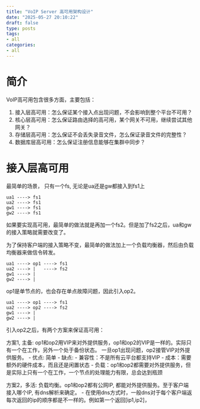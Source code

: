 ```yaml
---
title: "VoIP Server 高可用架构设计"
date: "2025-05-27 20:10:22"
draft: false
type: posts
tags:
- all
categories:
- all
---
```


# 简介

VoIP高可用包含很多方面，主要包括：

1. 接入层高可用：怎么保证某个接入点出现问题，不会影响到整个平台不可用？
2. 核心层高可用：怎么保证路由选择的高可用，某个网关不可用，继续尝试其他网关？
3. 存储层高可用：怎么保证不会丢失录音文件，怎么保证录音文件的完整性？
4. 数据库层高可用：怎么保证注册信息能够在集群中同步？

# 接入层高可用

最简单的场景， 只有一个fs, 无论是ua还是gw都接入到fs1上

```
ua1 ----> fs1
ua2 ----> fs1
gw1 ----> fs1
gw2 ----> fs1
```

如果要实现高可用，最简单的做法就是再加一个fs2。但是加了fs2之后，ua和gw的接入策略就需要改变了。

为了保持客户端的接入策略不变，最简单的做法加上一个负载均衡器，然后由负载均衡器来做信令转发。

```
ua1 ----> op1 ----> fs1
ua2 ----> |   ----> fs2
gw1 ----> |
gw2 ----> |
```

op1是单节点的，也会存在单点故障问题，因此引入op2。

```
ua1 ----> op1 ----> fs1
ua2 ----> op2 ----> fs2
gw1 ----> |
gw2 ----> |
```

引入op2之后，有两个方案来保证高可用：

方案1, 主备: op1和op2用VIP来对外提供服务，op1和op2的VIP是一样的。实际只有一个在工作，另外一个处于备份状态。 一旦op1出现问题，op2接管VIP对外提供服务。
    - 优点: 简单
    - 缺点: 
        - 兼容性：不是所有云平台都支持VIP
        - 成本：需要额外的硬件成本，而且还是闲置状态
        - 负载：op1和op2都需要对外提供服务，但是实际上只有一个在工作，一个节点的处理能力有限，总会达到瓶颈

方案2，多活: 负载均衡。op1和op2都有公网IP, 都能对外提供服务。至于客户端接入哪个IP, 有dns解析来确定。
    - 在使用dns方式时，一般dns对于每个客户端返每次返回的ip的顺序都是不一样的。例如第一个返回[ip1,ip2]，